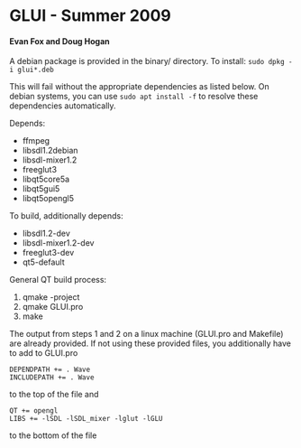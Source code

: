 # GLUI - Summer 2009
#### Evan Fox and Doug Hogan

A debian package is provided in the binary/ directory.
To install: `sudo dpkg -i glui*.deb`

This will fail without the appropriate dependencies as listed below.
On debian systems, you can use `sudo apt install -f` to resolve these dependencies automatically.

Depends:
* ffmpeg
* libsdl1.2debian
* libsdl-mixer1.2
* freeglut3
* libqt5core5a
* libqt5gui5
* libqt5opengl5

To build, additionally depends:
* libsdl1.2-dev
* libsdl-mixer1.2-dev
* freeglut3-dev
* qt5-default

General QT build process:
1. qmake -project
2. qmake GLUI.pro
3. make

The output from steps 1 and 2 on a linux machine (GLUI.pro and Makefile) are already provided. If not using these provided files, you additionally have to add to GLUI.pro

```
DEPENDPATH += . Wave
INCLUDEPATH += . Wave
```

to the top of the file and

```
QT += opengl
LIBS += -lSDL -lSDL_mixer -lglut -lGLU
```

to the bottom of the file
